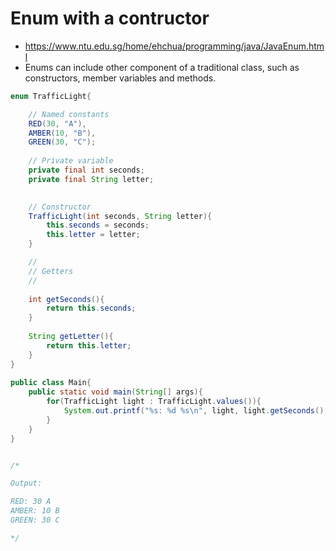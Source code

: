 # Enum with a contructor

- https://www.ntu.edu.sg/home/ehchua/programming/java/JavaEnum.html
- Enums can include other component of a traditional class, such as constructors, member variables and methods.


```java
enum TrafficLight{

    // Named constants
    RED(30, "A"),
    AMBER(10, "B"),
    GREEN(30, "C");  
    
    // Private variable
    private final int seconds;
    private final String letter;

    
    // Constructor
    TrafficLight(int seconds, String letter){     
        this.seconds = seconds;
        this.letter = letter;
    }

    //
    // Getters
    //
    
    int getSeconds(){
        return this.seconds;
    }
    
    String getLetter(){
        return this.letter;
    }
}
 
public class Main{
    public static void main(String[] args){
        for(TrafficLight light : TrafficLight.values()){
            System.out.printf("%s: %d %s\n", light, light.getSeconds(), light.getLetter());
        }
    }
}


/* 

Output:

RED: 30 A
AMBER: 10 B
GREEN: 30 C

*/
```
